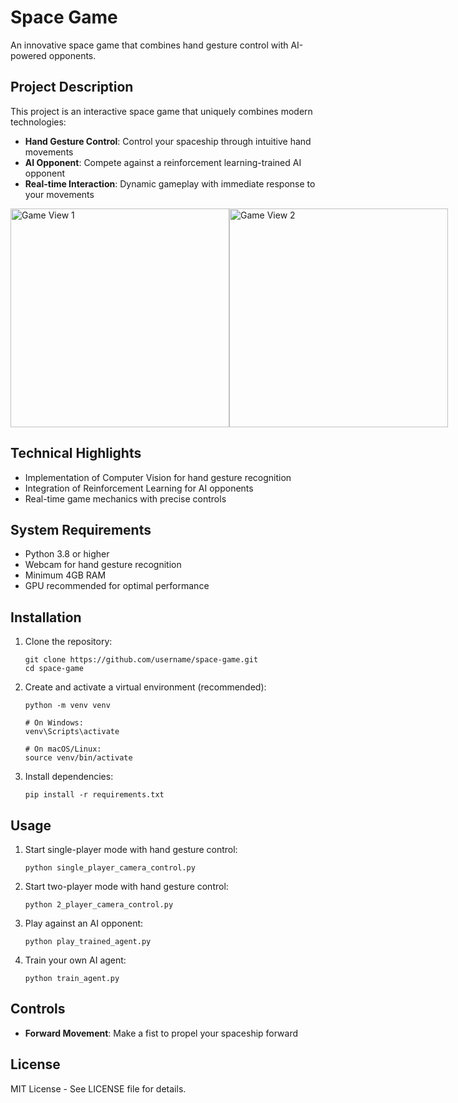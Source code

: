 # Space Game

An innovative space game that combines hand gesture control with AI-powered opponents.

## Project Description

This project is an interactive space game that uniquely combines modern technologies:

- **Hand Gesture Control**: Control your spaceship through intuitive hand movements
- **AI Opponent**: Compete against a reinforcement learning-trained AI opponent
- **Real-time Interaction**: Dynamic gameplay with immediate response to your movements

<div style="display: flex; justify-content: space-between;">
  <img src="https://github.com/user-attachments/assets/dbe4abf4-5a49-4b9c-99e7-39613f4cfbcb" alt="Game View 1" width="350">
  <img src="https://github.com/user-attachments/assets/cf2b5453-7bc7-4d67-b7ef-3c292bff5084" alt="Game View 2" width="350">
</div>

## Technical Highlights

- Implementation of Computer Vision for hand gesture recognition
- Integration of Reinforcement Learning for AI opponents
- Real-time game mechanics with precise controls

## System Requirements

- Python 3.8 or higher
- Webcam for hand gesture recognition
- Minimum 4GB RAM
- GPU recommended for optimal performance

## Installation

1. Clone the repository:
   ```
   git clone https://github.com/username/space-game.git
   cd space-game
   ```

2. Create and activate a virtual environment (recommended):
   ```
   python -m venv venv
   
   # On Windows:
   venv\Scripts\activate
   
   # On macOS/Linux:
   source venv/bin/activate
   ```

3. Install dependencies:
   ```
   pip install -r requirements.txt
   ```

## Usage

1. Start single-player mode with hand gesture control:
   ```
   python single_player_camera_control.py
   ```

2. Start two-player mode with hand gesture control:
   ```
   python 2_player_camera_control.py
   ```

3. Play against an AI opponent:
   ```
   python play_trained_agent.py
   ```

4. Train your own AI agent:
   ```
   python train_agent.py
   ```

## Controls

- **Forward Movement**: Make a fist to propel your spaceship forward

## License

MIT License - See LICENSE file for details.
